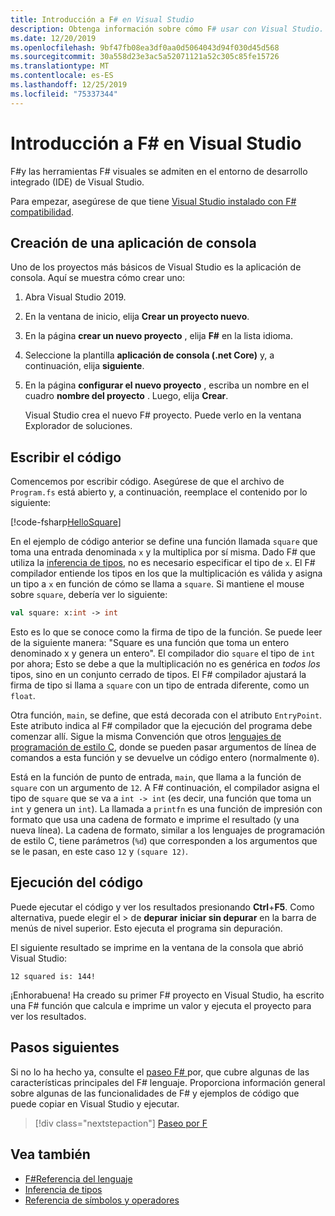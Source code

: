 ```yaml
---
title: Introducción a F# en Visual Studio
description: Obtenga información sobre cómo F# usar con Visual Studio.
ms.date: 12/20/2019
ms.openlocfilehash: 9bf47fb08ea3df0aa0d5064043d94f030d45d568
ms.sourcegitcommit: 30a558d23e3ac5a52071121a52c305c85fe15726
ms.translationtype: MT
ms.contentlocale: es-ES
ms.lasthandoff: 12/25/2019
ms.locfileid: "75337344"
---
```

# <a name="get-started-with-f-in-visual-studio"></a>Introducción a F# en Visual Studio

F#y las herramientas F# visuales se admiten en el entorno de desarrollo integrado (IDE) de Visual Studio.

Para empezar, asegúrese de que tiene [Visual Studio instalado con F# compatibilidad](install-fsharp.md#install-f-with-visual-studio).

## <a name="create-a-console-application"></a>Creación de una aplicación de consola

Uno de los proyectos más básicos de Visual Studio es la aplicación de consola. Aquí se muestra cómo crear uno:

1. Abra Visual Studio 2019.

2. En la ventana de inicio, elija **Crear un proyecto nuevo**.

3. En la página **crear un nuevo proyecto** , elija **F#** en la lista idioma.

4. Seleccione la plantilla **aplicación de consola (.net Core)** y, a continuación, elija **siguiente**.

5. En la página **configurar el nuevo proyecto** , escriba un nombre en el cuadro **nombre del proyecto** . Luego, elija **Crear**.

   Visual Studio crea el nuevo F# proyecto. Puede verlo en la ventana Explorador de soluciones.

## <a name="write-the-code"></a>Escribir el código

Comencemos por escribir código. Asegúrese de que el archivo de `Program.fs` está abierto y, a continuación, reemplace el contenido por lo siguiente:

[!code-fsharp[HelloSquare](~/samples/snippets/fsharp/getting-started/hello-square.fs)]

En el ejemplo de código anterior se define una función llamada `square` que toma una entrada denominada `x` y la multiplica por sí misma. Dado F# que utiliza la [inferencia de tipos](../language-reference/type-inference.md), no es necesario especificar el tipo de `x`. El F# compilador entiende los tipos en los que la multiplicación es válida y asigna un tipo a `x` en función de cómo se llama a `square`. Si mantiene el mouse sobre `square`, debería ver lo siguiente:

```fsharp
val square: x:int -> int
```

Esto es lo que se conoce como la firma de tipo de la función. Se puede leer de la siguiente manera: "Square es una función que toma un entero denominado x y genera un entero". El compilador dio `square` el tipo de `int` por ahora; Esto se debe a que la multiplicación no es genérica en *todos los* tipos, sino en un conjunto cerrado de tipos. El F# compilador ajustará la firma de tipo si llama a `square` con un tipo de entrada diferente, como un `float`.

Otra función, `main`, se define, que está decorada con el atributo `EntryPoint`. Este atributo indica al F# compilador que la ejecución del programa debe comenzar allí. Sigue la misma Convención que otros [lenguajes de programación de estilo C](https://en.wikipedia.org/wiki/Entry_point#C_and_C.2B.2B), donde se pueden pasar argumentos de línea de comandos a esta función y se devuelve un código entero (normalmente `0`).

Está en la función de punto de entrada, `main`, que llama a la función de `square` con un argumento de `12`. A F# continuación, el compilador asigna el tipo de `square` que se va a `int -> int` (es decir, una función que toma un `int` y genera un `int`). La llamada a `printfn` es una función de impresión con formato que usa una cadena de formato e imprime el resultado (y una nueva línea). La cadena de formato, similar a los lenguajes de programación de estilo C, tiene parámetros (`%d`) que corresponden a los argumentos que se le pasan, en este caso `12` y `(square 12)`.

## <a name="run-the-code"></a>Ejecución del código

Puede ejecutar el código y ver los resultados presionando **Ctrl**+**F5**. Como alternativa, puede elegir el > de **depurar** **iniciar sin depurar** en la barra de menús de nivel superior. Esto ejecuta el programa sin depuración.

El siguiente resultado se imprime en la ventana de la consola que abrió Visual Studio:

```console
12 squared is: 144!
```

¡Enhorabuena! Ha creado su primer F# proyecto en Visual Studio, ha escrito una F# función que calcula e imprime un valor y ejecuta el proyecto para ver los resultados.

## <a name="next-steps"></a>Pasos siguientes

Si no lo ha hecho ya, consulte el [paseo F# ](../tour.md)por, que cubre algunas de las características principales del F# lenguaje. Proporciona información general sobre algunas de las funcionalidades de F# y ejemplos de código que puede copiar en Visual Studio y ejecutar.

> [!div class="nextstepaction"]
> [Paseo por F](../tour.md)

## <a name="see-also"></a>Vea también

- [F#Referencia del lenguaje](../language-reference/index.md)
- [Inferencia de tipos](../language-reference/type-inference.md)
- [Referencia de símbolos y operadores](../language-reference/symbol-and-operator-reference/index.md)

